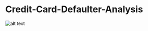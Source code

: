 # Credit-Card-Defaulter-Analysis

![alt text](https://www.google.com/url?sa=i&url=https%3A%2F%2Fpixabay.com%2Fimages%2Fsearch%2Fnature%2F&psig=AOvVaw3d3OHIMzjpaAfUTXYZQ72K&ust=1648867916297000&source=images&cd=vfe&ved=0CAsQjRxqFwoTCLD1o-Xt8fYCFQAAAAAdAAAAABAD)
